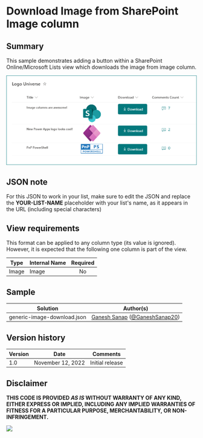 # Download Image from SharePoint Image column

## Summary

This sample demonstrates adding a button within a SharePoint Online/Microsoft Lists view which downloads the image from image column.

![screenshot of the sample output](./assets/screenshot.png)

## JSON note
For this JSON to work in your list, make sure to edit the JSON and replace the **YOUR-LIST-NAME** placeholder with your list's name, as it appears in the URL (including special characters)

## View requirements

This format can be applied to any column type (its value is ignored). However, it is expected that the following one column is part of the view.

|Type  |Internal Name |Required|
|------|--------------|:------:|
|Image |Image         |No      |

## Sample

Solution|Author(s)
--------|---------
generic-image-download.json | [Ganesh Sanap](https://github.com/ganesh-sanap) ([@GaneshSanap20](https://twitter.com/GaneshSanap20))

## Version history

Version |Date          |Comments
--------|--------------|--------------------------------
1.0     |November 12, 2022 |Initial release

## Disclaimer

**THIS CODE IS PROVIDED *AS IS* WITHOUT WARRANTY OF ANY KIND, EITHER EXPRESS OR IMPLIED, INCLUDING ANY IMPLIED WARRANTIES OF FITNESS FOR A PARTICULAR PURPOSE, MERCHANTABILITY, OR NON-INFRINGEMENT.**

<img src="https://pnptelemetry.azurewebsites.net/list-formatting/column-samples/generic-image-download" />
